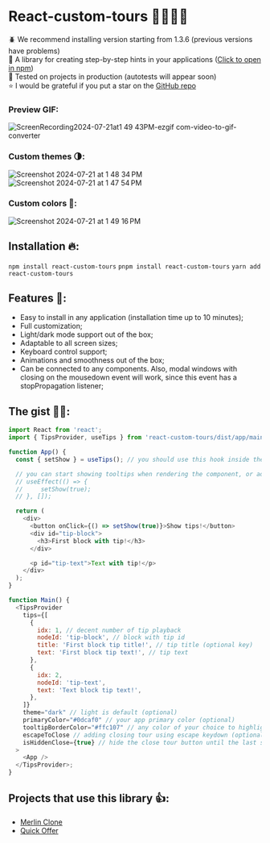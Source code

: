 # React-custom-tours 👩‍🏫🆘🔖

🪲 We recommend installing version starting from 1.3.6 (previous versions have problems) <br>
🎉 A library for creating step-by-step hints in your applications ([Click to open in npm](https://www.npmjs.com/package/react-custom-tours))<br>
🧪 Tested on projects in production (autotests will appear soon) <br>
⭐ I would be grateful if you put a star on the [GitHub repo](https://github.com/kdubasov/react-tours)

### Preview GIF:

![ScreenRecording2024-07-21at1 49 43PM-ezgif com-video-to-gif-converter](https://github.com/user-attachments/assets/4af0b92a-922b-4903-ac29-1bbeee428476)

### Custom themes 🌗:

![Screenshot 2024-07-21 at 1 48 34 PM](https://github.com/user-attachments/assets/6219edf6-72b1-4224-ad01-b7cfcab67926)
![Screenshot 2024-07-21 at 1 47 54 PM](https://github.com/user-attachments/assets/7976574a-3a0c-470c-a8a0-f4354c7ab4ec)

### Custom colors 💅:

![Screenshot 2024-07-21 at 1 49 16 PM](https://github.com/user-attachments/assets/61d4318f-13a2-4473-8dd9-a8cec97d0160)

## Installation 🔥:

`npm install react-custom-tours`
`pnpm install react-custom-tours`
`yarn add react-custom-tours`

## Features 💫:

- Easy to install in any application (installation time up to 10 minutes);
- Full customization;
- Light/dark mode support out of the box;
- Adaptable to all screen sizes;
- Keyboard control support;
- Animations and smoothness out of the box;
- Can be connected to any components. Also, modal windows with closing on the mousedown event will work, since this event has a stopPropagation listener;

## The gist 👩‍💻:

```javascript
import React from 'react';
import { TipsProvider, useTips } from 'react-custom-tours/dist/app/main';

function App() {
  const { setShow } = useTips(); // you should use this hook inside the provider

  // you can start showing tooltips when rendering the component, or add playback conditions
  // useEffect(() => {
  //     setShow(true);
  // }, []);

  return (
    <div>
      <button onClick={() => setShow(true)}>Show tips!</button>
      <div id="tip-block">
        <h3>First block with tip!</h3>
      </div>

      <p id="tip-text">Text with tip!</p>
    </div>
  );
}

function Main() {
  <TipsProvider
    tips={[
      {
        idx: 1, // decent number of tip playback
        nodeId: 'tip-block', // block with tip id
        title: 'First block tip title!', // tip title (optional key)
        text: 'First block tip text!', // tip text
      },
      {
        idx: 2,
        nodeId: 'tip-text',
        text: 'Text block tip text!',
      },
    ]}
    theme="dark" // light is default (optional)
    primaryColor="#0dcaf0" // your app primary color (optional)
    tooltipBorderColor="#ffc107" // any color of your choice to highlight the block outline (optional)
    escapeToClose // adding closing tour using escape keydown (optional)
    isHiddenClose={true} // hide the close tour button until the last step (optional, default = false) (added in v1.3.8)
  >
    <App />
  </TipsProvider>;
}
```

## Projects that use this library 👍:

- [Merlin Clone](https://merlinclone.com/ru)
- [Quick Offer](https://job-searcher.ru)
